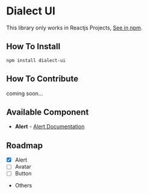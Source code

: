 # Dialect UI
This library only works in Reactjs Projects, [See in npm](https://www.npmjs.com/package/dialect-ui).
## How To Install
``` shell
npm install dialect-ui
```
## How To Contribute
coming soon...

## Available Component
- **Alert** - [Alert Documentation](https://docs-dialect-ui.vercel.app/?path=/story/alert--main)

## Roadmap
- [x] Alert
- [ ] Avatar
- [ ] Button
- Others
